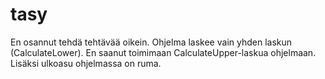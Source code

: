 # tasy
En osannut tehdä tehtävää oikein.
Ohjelma laskee vain yhden laskun (CalculateLower). En saanut toimimaan CalculateUpper-laskua ohjelmaan.
Lisäksi ulkoasu ohjelmassa on ruma.
